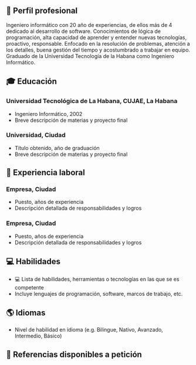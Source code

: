 ## 💼 Perfil profesional
Ingeniero informático con 20 año de
experiencias, de ellos más de 4 dedicado
al desarrollo de software. Conocimientos
de lógica de programación, alta capacidad
de aprender y entender nuevas
tecnologías, proactivo, responsable.
Enfocado en la resolución de problemas,
atención a los detalles, buena gestión del
tiempo y acostumbrado a trabajar en
equipo. Graduado de la Universidad
Tecnología de la Habana como Ingeniero
Informático.

## 🎓 Educación

### Universidad Tecnológica de La Habana, CUJAE, La Habana
- Ingeniero Informático, 2002
- Breve descripción de materias y proyecto final

### Universidad, Ciudad
- Titulo obtenido, año de graduación
- Breve descripción de materias y proyecto final

## 💼 Experiencia laboral

### Empresa, Ciudad
- Puesto, años de experiencia
- Descripción detallada de responsabilidades y logros

### Empresa, Ciudad
- Puesto, años de experiencia
- Descripción detallada de responsabilidades y logros

## 💻 Habilidades

- 💻 Lista de habilidades, herramientas o tecnologías en las que se es competente
- Incluye lenguajes de programación, software, marcos de trabajo, etc.

## 🌎 Idiomas

- Nivel de habilidad en idioma (e.g. Bilingue, Nativo, Avanzado, Intermedio, Básico)

## 🔗 Referencias disponibles a petición
